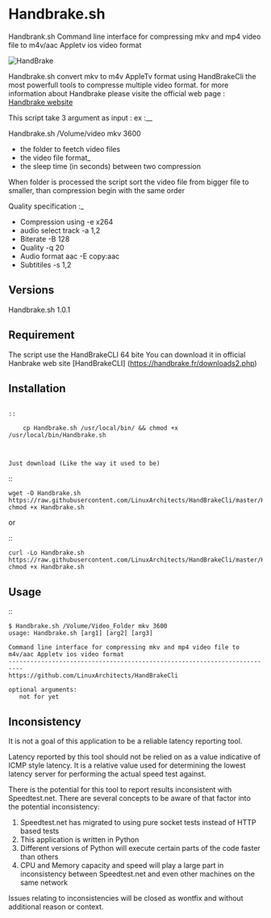 Handbrake.sh
=============

Handbrank.sh Command line interface for compressing mkv and mp4 video file to m4v/aac Appletv ios video format

![HandBrake](https://handbrake.fr/img/logo.png)


Handbrake.sh convert mkv to m4v AppleTv format using HandBrakeCli the most powerfull tools to compresse multiple video format.
for more information about Handbrake please visite the official web page :
[ Handbrake website ](https://trac.handbrake.fr/wiki/CLIGuide)

This script take 3 argument as input :
ex :__

Handbrake.sh /Volume/video mkv 3600

- the folder to feetch video files
- the video file format_
- the sleep time (in seconds) between two compression

When folder is processed the script sort the video file from bigger file to smaller, than compression begin with the same order

Quality specification :_

- Compression using -e x264
- audio select track -a 1,2
- Biterate -B 128
- Quality -q 20
- Audio format aac -E copy:aac
- Subtitiles -s 1,2

Versions
--------
Handbrake.sh 1.0.1


Requirement
------------

The script use the HandBrakeCLI 64 bite
You can download it in official Hanbrake web site
[HandBrakeCLI] (https://handbrake.fr/downloads2.php)


Installation
------------


~~~~~~~~~~~~~~~~~~~

::

    cp Handbrake.sh /usr/local/bin/ && chmod +x /usr/local/bin/Handbrake.sh



Just download (Like the way it used to be)
~~~~~~~~~~~~~~~~~~~~~~~~~~~~~~~~~~~~~~~~~~

::

    wget -O Handbrake.sh https://raw.githubusercontent.com/LinuxArchitects/HandBrakeCli/master/Handbrake.sh
    chmod +x Handbrake.sh

or

::

    curl -Lo Handbrake.sh https://raw.githubusercontent.com/LinuxArchitects/HandBrakeCli/master/Handbrake.sh
    chmod +x Handbrake.sh

Usage
-----

::

    $ Handbrake.sh /Volume/Video_Folder mkv 3600
    usage: Handbrake.sh [arg1] [arg2] [arg3]

    Command line interface for compressing mkv and mp4 video file to m4v/aac Appletv ios video format
    --------------------------------------------------------------------------
    https://github.com/LinuxArchitects/HandBrakeCli

    optional arguments:
       not for yet

Inconsistency
-------------

It is not a goal of this application to be a reliable latency reporting tool.

Latency reported by this tool should not be relied on as a value indicative of ICMP
style latency. It is a relative value used for determining the lowest latency server
for performing the actual speed test against.

There is the potential for this tool to report results inconsistent with Speedtest.net.
There are several concepts to be aware of that factor into the potential inconsistency:

1. Speedtest.net has migrated to using pure socket tests instead of HTTP based tests
2. This application is written in Python
3. Different versions of Python will execute certain parts of the code faster than others
4. CPU and Memory capacity and speed will play a large part in inconsistency between
   Speedtest.net and even other machines on the same network

Issues relating to inconsistencies will be closed as wontfix and without
additional reason or context.
